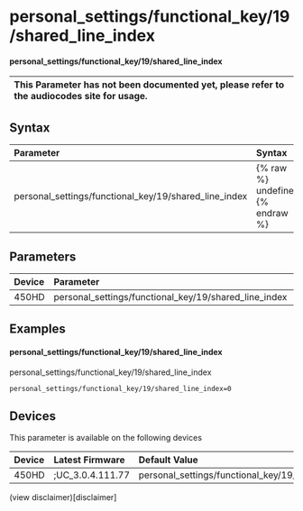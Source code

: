 ﻿---
description: personal_settings/functional_key/19/shared_line_index
search:
    keywords: ['personal_settings','functional_key','19','shared_line_index']
---

# personal_settings/functional_key/19/shared_line_index

#### personal_settings/functional_key/19/shared_line_index


| This Parameter has not been documented yet, please refer to the audiocodes site for usage.  |
| :--- |

## Syntax
| Parameter | Syntax |
| :--- | :--- |
|personal_settings/functional_key/19/shared_line_index | {% raw %} undefined {% endraw %} |

## Parameters
|Device|Parameter|value|Description|
|:---|:---|:---|:---|
| 450HD | personal_settings/functional_key/19/shared_line_index |  |  |

## Examples
#### personal_settings/functional_key/19/shared_line_index

personal_settings/functional_key/19/shared_line_index

```
personal_settings/functional_key/19/shared_line_index=0
```

## Devices
This parameter is available on the following devices

| Device | Latest Firmware | Default Value |
|:---|:---|:---|
| 450HD | ;UC_3.0.4.111.77 | personal_settings/functional_key/19/shared_line_index=0 

(view disclaimer)[disclaimer]
